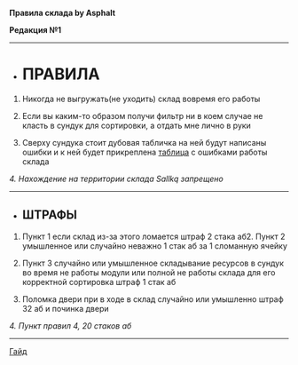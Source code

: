 **Правила склада by Asphalt**

**Редакция №1**
______________________
+ # **ПРАВИЛА**
1. Никогда не выгружать(не уходить) склад вовремя его работы

2. Если вы каким-то образом получи фильтр ни в коем случае не класть в сундук для сортировки, а отдать мне лично в руки

3. Сверху сундука стоит дубовая табличка на ней будут написаны ошибки и к ней будет прикреплена [таблица](https://github.com/Asphalt228i/cklad_pravila_buba-/blob/main/TABLE.md) с ошибками работы склада

_4. Нахождение на территории склада Sallkq запрещено_ 

___________
+ ## **ШТРАФЫ**
1. Пункт 1 если склад из-за этого ломается штраф 2 стака аб2. Пункт 2 умышленное или случайно неважно 1 стак аб за 1 сломанную ячейку
   
2. Пункт 3 случайно или умышленное складывание ресурсов в сундук во время не работы модули или полной не работы склада для его корректной сортировка штраф 1 стак аб

3. Поломка двери при в ходе в склад случайно или умышленно штраф 32 аб и починка двери

_4. Пункт правил 4, 20 стаков аб_

____________
[Гайд](https://github.com/Asphalt228i/cklad_pravila_buba/blob/main/polizjvanie.md)
